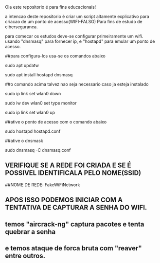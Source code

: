 Ola este repositorio é para fins educacionais!

a intencao deste repositorio é criar um script altamente explicativo para criacao
de um ponto de acesso(WIFI-FALSO) Para fins de estudo de ciberseguranca.

para comecar os estudos deve-se configurar primeiramente um wifi.
usando "dnsmasq" para fornecer ip, e "hostapd" para emular um ponto de acesso.

##para configura-los usa-se os comandos abaixo

sudo apt updatw

sudo apt install hostapd dnsmasq

##o comando acima talvez nao seja necessario caso ja esteja instalado 

sudo ip link set wlan0 down

sudo iw dev wlan0 set type monitor

sudo ip link set wlan0 up

##ative o ponto de acesso com o comando abaixo

sudo hostapd hostapd.conf

##ative o dnsmask

sudo dnsmasq -C dnsmasq.conf

## VERIFIQUE SE A REDE FOI CRIADA E SE É POSSIVEL IDENTIFICALA PELO NOME(SSID)

##NOME DE REDE: FakeWiFiNetwork

## APOS ISSO PODEMOS INICIAR COM A TENTATIVA DE CAPTURAR A SENHA DO WIFI.

## temos "aircrack-ng" captura pacotes e tenta quebrar a senha

## e temos ataque de forca bruta com "reaver" entre outros.

